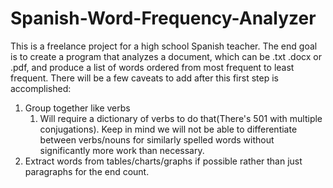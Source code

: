 # Spanish-Word-Frequency-Analyzer

This is a freelance project for a high school Spanish teacher. The end goal is to create a program that analyzes a document, which can be .txt .docx or .pdf, and produce a list of words ordered from most frequent to least frequent. There will be a few caveats to add after this first step is accomplished:

1.  Group together like verbs
    1. Will require a dictionary of verbs to do that(There's 501 with multiple conjugations). Keep in mind we will not be able to differentiate between verbs/nouns for similarly spelled words without significantly more work than necessary.
2. Extract words from tables/charts/graphs if possible rather than just paragraphs for the end count.
